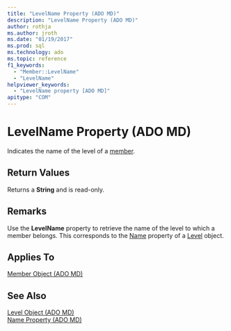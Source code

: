 ```yaml
---
title: "LevelName Property (ADO MD)"
description: "LevelName Property (ADO MD)"
author: rothja
ms.author: jroth
ms.date: "01/19/2017"
ms.prod: sql
ms.technology: ado
ms.topic: reference
f1_keywords:
  - "Member::LevelName"
  - "LevelName"
helpviewer_keywords:
  - "LevelName property [ADO MD]"
apitype: "COM"
---
```

# LevelName Property (ADO MD)
Indicates the name of the level of a [member](./member-object-ado-md.md).  
  
## Return Values  
 Returns a **String** and is read-only.  
  
## Remarks  
 Use the **LevelName** property to retrieve the name of the level to which a member belongs. This corresponds to the [Name](./name-property-ado-md.md) property of a [Level](./level-object-ado-md.md) object.  
  
## Applies To  
 [Member Object (ADO MD)](./member-object-ado-md.md)  
  
## See Also  
 [Level Object (ADO MD)](./level-object-ado-md.md)   
 [Name Property (ADO MD)](./name-property-ado-md.md)